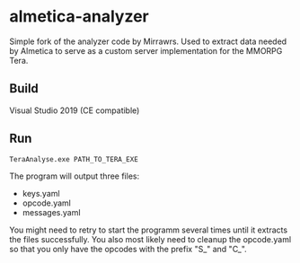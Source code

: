 ﻿# almetica-analyzer

Simple fork of the analyzer code by Mirrawrs. Used to extract data needed by
Almetica to serve as a custom server implementation for the MMORPG Tera.

## Build

Visual Studio 2019 (CE compatible)

## Run

```cmd
TeraAnalyse.exe PATH_TO_TERA_EXE
```

The program will output three files:
 - keys.yaml
 - opcode.yaml
 - messages.yaml

You might need to retry to start the programm several times until it extracts
the files successfully. You also most likely need to cleanup the opcode.yaml
so that you only have the opcodes with the prefix "S_" and "C_".
